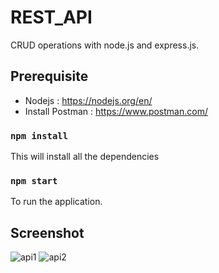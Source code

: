 # REST_API
CRUD operations with node.js and express.js.

## Prerequisite
* Nodejs : https://nodejs.org/en/
* Install Postman : https://www.postman.com/

### `npm install`
This will install all the dependencies

### `npm start`
To run the application.

## Screenshot
![api1](https://user-images.githubusercontent.com/46745844/78182954-bfc3b280-7484-11ea-8567-fbd6ea051c42.png)
![api2](https://user-images.githubusercontent.com/46745844/78182991-ceaa6500-7484-11ea-99ef-fd33d2e13cc2.png)

